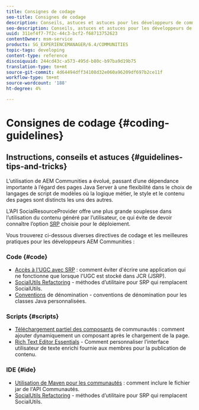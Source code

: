 ```yaml
---
title: Consignes de codage
seo-title: Consignes de codage
description: Conseils, astuces et astuces pour les développeurs de communautés
seo-description: Conseils, astuces et astuces pour les développeurs de communautés
uuid: 311ef4f7-7f2c-44c3-bcf2-f68713752623
contentOwner: msm-service
products: SG_EXPERIENCEMANAGER/6.4/COMMUNITIES
topic-tags: developing
content-type: reference
discoiquuid: 244cd43c-a573-495d-b80c-b97ba9d19b75
translation-type: tm+mt
source-git-commit: 4d64494dff34108d32e060a96209df697b2ce11f
workflow-type: tm+mt
source-wordcount: '188'
ht-degree: 4%

---
```



# Consignes de codage {#coding-guidelines}

## Instructions, conseils et astuces {#guidelines-tips-and-tricks}

L’utilisation de AEM Communities a évolué, passant d’une dépendance importante à l’égard des pages Java Server à une flexibilité dans le choix de langages de script de modèles où la logique métier, le style et le contenu des pages sont distincts les uns des autres.

L’API SocialResourceProvider offre une plus grande souplesse dans l’utilisation du contenu généré par l’utilisateur, ce qui évite de devoir connaître l’option [SRP](srp.md) choisie pour le déploiement.

Vous trouverez ci-dessous diverses directives de codage et les meilleures pratiques pour les développeurs AEM Communities :

### Code {#code}

* [Accès à l&#39;UGC avec SRP](accessing-ugc-with-srp.md) : comment éviter d&#39;écrire une application qui ne fonctionne que lorsque l&#39;UGC est stocké dans JCR (JSRP).
* [SocialUtils Refactoring](socialutils.md) - méthodes d’utilitaire pour SRP qui remplacent SocialUtils.
* [Conventions](naming-conventions.md) de dénomination - conventions de dénomination pour les classes Java personnalisées.

### Scripts {#scripts}

* [Téléchargement partiel des composants](sideloading.md) de communautés : comment ajouter dynamiquement un composant après le chargement de la page.
* [Rich Text Editor Essentials](rte.md) - Comment personnaliser l’interface utilisateur de texte enrichi fournie aux membres pour la publication de contenu.

### IDE {#ide}

* [Utilisation de Maven pour les communautés](maven.md) : comment inclure le fichier jar de l&#39;API Communautés.
* [SocialUtils Refactoring](socialutils.md) - méthodes d’utilitaire pour SRP qui remplacent SocialUtils.

